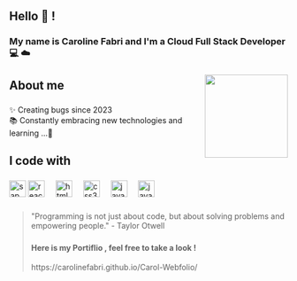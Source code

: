 <h2 align="left">Hello 👾 ! <br></h2>
<h3>My name is Caroline Fabri and I'm a Cloud Full Stack Developer 💻 ☁️ </h3>

###

<div align="center">
  <img align="right" height="150" src="https://i.makeagif.com/media/6-20-2018/hH5G05.gif"  />
</div>

###


<h2 align="left">About me</h2>

###

<p align="left">✨ Creating bugs since 2023 <br>📚 Constantly embracing new technologies and learning ...🎯 <br>

###

<h2 align="left">I code with</h2>

###

<div align="left">
    <img src="https://www.svgrepo.com/show/331567/sap.svg" height="30" alt="sap logo"  />


 
  <img src="https://cdn.jsdelivr.net/gh/devicons/devicon/icons/react/react-original.svg" height="30" alt="react logo"  />
  <img width="12" />
  <img src="https://cdn.jsdelivr.net/gh/devicons/devicon/icons/html5/html5-original.svg" height="30" alt="html5 logo"  />
  <img width="12" />
  <img src="https://cdn.jsdelivr.net/gh/devicons/devicon/icons/css3/css3-original.svg" height="30" alt="css3 logo"  />
  <img width="12" />
  <img src="https://www.martincap.io/images/icons/devicon/java/java-original.svg" height="30" alt="java logo"  />
   <img width="12" />
  <img src="https://cdn.jsdelivr.net/gh/devicons/devicon/icons/javascript/javascript-original.svg" height="30" alt="javascript logo"  />
  <img width="12" />




</div>

###

<blockquote align="left">
  <p>"Programming is not just about code, but about solving problems and empowering people." - Taylor Otwell</p>

###

<h4> Here is my Portiflio , feel free to take a look !</h4>
https://carolinefabri.github.io/Carol-Webfolio/
